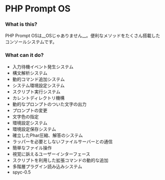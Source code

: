 # PHP Prompt OS
### What is this?
PHP Prompt OSは__OSじゃありません__。便利なメソッドをたくさん搭載したコンソールシステムです。
### What can it do?
* 入力待機イベント発生システム
* 構文解析システム
* 動的コマンド追加システム
* システム環境設定システム
* スクリプト実行システム
* カレントディレクトリ機構
* 動的なプロンプトのついた文字の出力
* プロンプトの変更
* 文字色の指定
* 環境設定システム
* 環境設定保存システム
* 確立したPhar圧縮、解答のシステム
* ラッパーを必要としないファイルサーバーとの通信
* 簡単なファイル操作
* 視覚に訴えるユーザーインターフェース
* スクリプトを利用した拡張コマンドの動的な追加
* 多階層プラグイン読み込みシステム
* spyc-0.5
